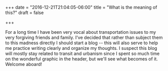 +++
date = "2016-12-21T21:04:05-06:00"
title = "What is the meaning of this?"
draft = false

+++

For a long time I have been very vocal about transportation issues to my very forgiving friends and family. I've decided that rather than subject them to this madness directly I should start a blog -- this will also serve to help me practice writing clearly and organize my thoughts. I suspect this blog will mostly stay related to transit and urbanism since I spent so much time on the wonderful graphic in the header, but we'll see what becomes of it. Welcome aboard!
